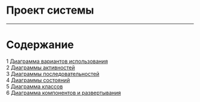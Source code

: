 # Проект системы
---

# Содержание
1 [Диаграмма вариантов использования](usecase/README.MD)  
2 [Диаграммы активностей](activity/README.MD)  
3 [Диаграммы последовательностей](squence/README.MD)  
4 [Диаграммы состояний](state/README.MD)  
5 [Диаграмма классов](class/README.MD)  
6 [Диаграмма компонентов и развертывания](deployment/README.MD)

